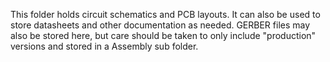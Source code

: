 This folder holds circuit schematics and PCB layouts. It can also be used to store datasheets and other documentation as needed.
GERBER files may also be stored here, but care should be taken to only include "production" versions and stored in a Assembly sub folder. 
